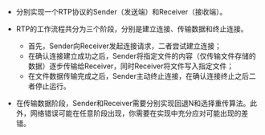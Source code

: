 - 分别实现一个RTP协议的Sender（发送端）和Receiver（接收端）。

- RTP的工作流程共分为三个阶段，分别是建立连接、传输数据和终止连接。
  - 首先，Sender向Receiver发起连接请求，二者尝试建立连接；
  - 在确认连接建立成功之后，Sender将指定文件的内容（仅传输文件存储的数据）逐步传输给Receiver，同时Receiver将文件写入指定文件；
  - 在文件数据传输完成之后，Sender主动终止连接，在确认连接终止之后二者停止运行。

- 在传输数据阶段，Sender和Receiver需要分别实现回退N和选择重传算法。此外，网络错误可能在任意阶段出现，你需要在实现中充分应对可能出现的差错。

